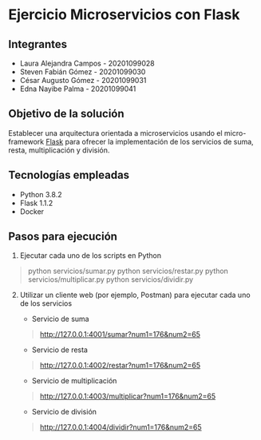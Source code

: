 # Ejercicio Microservicios con Flask

## Integrantes
* Laura Alejandra Campos - 20201099028
* Steven Fabián Gómez - 20201099030
* César Augusto Gómez - 20201099031
* Edna Nayibe Palma - 20201099041

## Objetivo de la solución
Establecer una arquitectura orientada a microservicios usando el micro-framework [Flask](https://flask.palletsprojects.com/en/1.1.x/) para ofrecer la implementación de los servicios de suma, resta, multiplicación y división.

## Tecnologías empleadas
* Python 3.8.2
* Flask 1.1.2
* Docker

## Pasos para ejecución
1. Ejecutar cada uno de los scripts en Python
> python servicios/sumar.py
> python servicios/restar.py
> python servicios/multiplicar.py
> python servicios/dividir.py

2. Utilizar un cliente web (por ejemplo, Postman) para ejecutar cada uno de los servicios

    * Servicio de suma
    > http://127.0.0.1:4001/sumar?num1=176&num2=65
    * Servicio de resta
    > http://127.0.0.1:4002/restar?num1=176&num2=65
    * Servicio de multiplicación
    > http://127.0.0.1:4003/multiplicar?num1=176&num2=65
    * Servicio de división
    > http://127.0.0.1:4004/dividir?num1=176&num2=65

